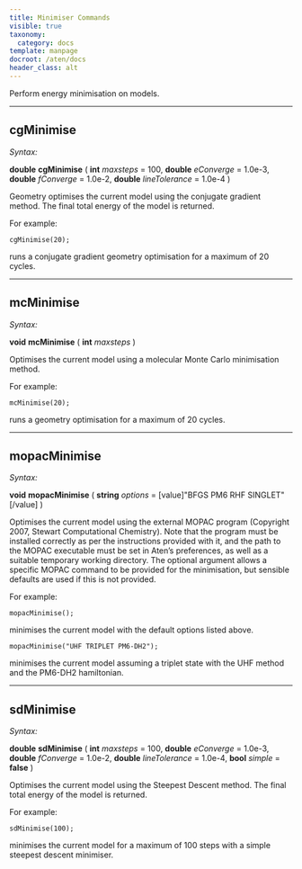 ```yaml
---
title: Minimiser Commands
visible: true
taxonomy:
  category: docs
template: manpage
docroot: /aten/docs
header_class: alt
---
```


Perform energy minimisation on models.

---

## cgMinimise <a id="cgminimise"></a>

_Syntax:_

**double** **cgMinimise** ( **int** _maxsteps_ = 100, **double** _eConverge_ = 1.0e-3, **double** _fConverge_ = 1.0e-2, **double** _lineTolerance_ = 1.0e-4 )

Geometry optimises the current model using the conjugate gradient method. The final total energy of the model is returned.

For example:

```aten
cgMinimise(20);
```

runs a conjugate gradient geometry optimisation for a maximum of 20 cycles.

---

## mcMinimise <a id="mcminimise"></a>

_Syntax:_

**void** **mcMinimise** ( **int** _maxsteps_ )

Optimises the current model using a molecular Monte Carlo minimisation method.

For example:

```aten
mcMinimise(20);
```

runs a geometry optimisation for a maximum of 20 cycles.

---

## mopacMinimise <a id="mopacminimise"></a>

_Syntax:_

**void** **mopacMinimise** ( **string** _options_ = [value]"BFGS PM6 RHF SINGLET"[/value] )

Optimises the current model using the external MOPAC program (Copyright 2007, Stewart Computational Chemistry). Note that the program must be installed correctly as per the instructions provided with it, and the path to the MOPAC executable must be set in Aten’s preferences, as well as a suitable temporary working directory. The optional argument allows a specific MOPAC command to be provided for the minimisation, but sensible defaults are used if this is not provided.

For example:

```aten
mopacMinimise();
```

minimises the current model with the default options listed above.

```aten
mopacMinimise("UHF TRIPLET PM6-DH2");
```

minimises the current model assuming a triplet state with the UHF method and the PM6-DH2 hamiltonian.

---

## sdMinimise <a id="sdminimise"></a>

_Syntax:_

**double** **sdMinimise** ( **int** _maxsteps_ = 100, **double** _eConverge_ = 1.0e-3, **double** _fConverge_ = 1.0e-2, **double** _lineTolerance_ = 1.0e-4, **bool** _simple_ = **false** )

Optimises the current model using the Steepest Descent method. The final total energy of the model is returned.

For example:

```aten
sdMinimise(100);
```

minimises the current model for a maximum of 100 steps with a simple steepest descent minimiser.

